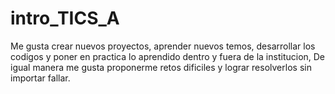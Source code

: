 # intro_TICS_A
Me gusta crear nuevos proyectos, aprender nuevos temos, desarrollar los codigos y poner en practica lo aprendido dentro y fuera de la institucion, De igual manera me gusta proponerme retos dificiles y lograr resolverlos sin importar fallar.

